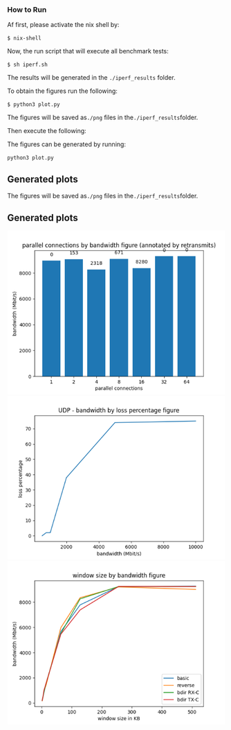 ### How to Run

Af first, please activate the nix shell by:

```console
$ nix-shell
```
Now, the run script that will execute all benchmark tests:
```console
$ sh iperf.sh
```
The results will be generated in the ```./iperf_results``` folder.

To obtain the figures run the following:
```console
$ python3 plot.py
```

The figures will be saved as```./png``` files in the```./iperf_results```folder.

Then execute the following:

The figures can be generated by running:

```console
python3 plot.py
```

## Generated plots
The figures will be saved as```./png``` files in the```./iperf_results```folder.

## Generated plots

![Alt text](iperf_results/fig_parallel.png?raw=true "Parallel connections")
![Alt text](iperf_results/fig_udp.png?raw=true "Parallel connections")
![Alt text](iperf_results/fig_window_size_by_bandwidth.png?raw=true "Parallel connections")
